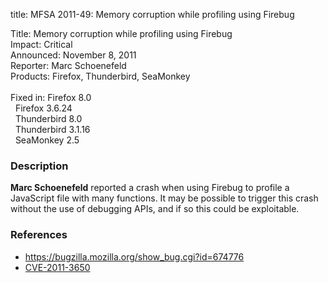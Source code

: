 title: MFSA 2011-49: Memory corruption while profiling using Firebug

<p>
<span class="label">Title:</span>      Memory corruption while profiling using Firebug<br/>
<span class="label">Impact:</span>     Critical<br/>
<span class="label">Announced:</span>  November 8, 2011<br/>
<span class="label">Reporter:</span>   Marc Schoenefeld<br/>
<span class="label">Products:</span>   Firefox, Thunderbird, SeaMonkey<br/>
<br/>
<span class="label">Fixed in:</span>   Firefox 8.0<br/>
<span class="label">&#160;</span>      Firefox 3.6.24<br/>
<span class="label">&#160;</span>      Thunderbird 8.0<br/>
<span class="label">&#160;</span>      Thunderbird 3.1.16<br/>
<span class="label">&#160;</span>      SeaMonkey 2.5<br/>
</p>


<h3>Description</h3>

<p><strong>Marc Schoenefeld</strong> reported a crash when using Firebug
to profile a JavaScript file with many functions. It may be possible
to trigger this crash without the use of debugging APIs, and if so
this could be exploitable.</p>

<h3>References</h3>

<ul>
  <li><a href="https://bugzilla.mozilla.org/show_bug.cgi?id=674776">
  https://bugzilla.mozilla.org/show_bug.cgi?id=674776</a></li>
  <li><a href="http://cve.mitre.org/cgi-bin/cvename.cgi?name=CVE-2011-3650" class="ex-ref">CVE-2011-3650</a></li>
</ul>




